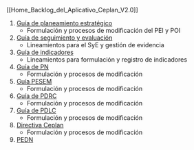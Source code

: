 [[Home_Backlog_del_Aplicativo_Ceplan_V2.0]]


1. [Guía de planeamiento estratégico](https://www.gob.pe/institucion/ceplan/informes-publicaciones/5661161-guia-para-el-planeamiento-institucional-actualizada-2024)
	- Formulación y procesos de modificación del PEI y POI
2. [Guía de seguimiento y evaluación](https://www.gob.pe/institucion/ceplan/informes-publicaciones/5678657-guia-para-el-seguimiento-y-evaluacion-de-politicas-nacionales-y-planes-del-sinaplan-actualizada-2024)
	- Lineamientos para el SyE y gestión de evidencia
3. [Guía de indicadores](https://www.gob.pe/institucion/ceplan/informes-publicaciones/5614517-guia-para-la-elaboracion-de-indicadores-de-politicas-nacionales-y-planes-estrategicos-actualizada-2024)
	- Lineamientos para formulación y registro de indicadores
4. [Guía de PN](https://www.gob.pe/institucion/ceplan/informes-publicaciones/4172566-guia-de-politicas-nacionales-actualizada)
	 - Formulación y procesos de modificación
5. [Guía PESEM](https://cdn.www.gob.pe/uploads/document/file/4088308/Guía%20Metodológica%20para%20el%20Planeamiento%20Estratégico%20Sectorial%20-%20CEPLAN.pdf)
	- Formulación y procesos de modificación 
6. [Guía de PDRC](https://www.gob.pe/institucion/ceplan/informes-publicaciones/1936639-guia-para-el-plan-de-desarrollo-regional-concertado-para-la-mejora-de-planes-estrategicos-con-enfoque-territorial)
	- Formulación y procesos de modificación
7. [Guía de PDLC](https://www.gob.pe/institucion/ceplan/informes-publicaciones/4903911-guia-para-el-plan-de-desarrollo-local-concertado-provincial-y-distrital)
	- Formulación y procesos de modificación
8. [Directiva Ceplan](https://www.gob.pe/institucion/ceplan/normas-legales/5373394-001-2024-ceplan-pcd)
	 - Formulación y procesos de modificación
9.  [PEDN](https://peru2050.ceplan.gob.pe)

